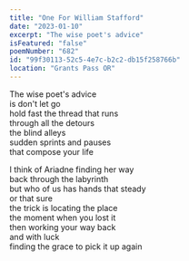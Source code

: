 ```yaml
---
title: "One For William Stafford"
date: "2023-01-10"
excerpt: "The wise poet's advice"
isFeatured: "false"
poemNumber: "682"
id: "99f30113-52c5-4e7c-b2c2-db15f258766b"
location: "Grants Pass OR"
---
```


The wise poet's advice  
is don't let go  
hold fast the thread that runs  
through all the detours  
the blind alleys  
sudden sprints and pauses  
that compose your life

I think of Ariadne finding her way  
back through the labyrinth  
but who of us has hands that steady  
or that sure  
the trick is locating the place  
the moment when you lost it  
then working your way back  
and with luck  
finding the grace to pick it up again
